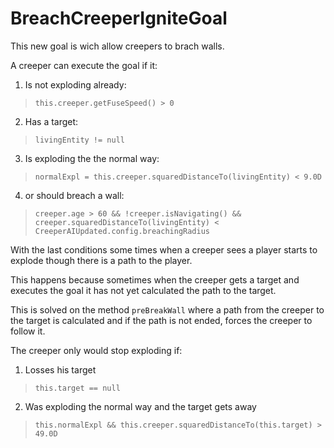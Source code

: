 # BreachCreeperIgniteGoal

This new goal is wich allow creepers to brach walls.

A creeper can execute the goal if it:

1. Is not exploding already:

> `this.creeper.getFuseSpeed() > 0`

2. Has a target:

> `livingEntity != null`

3. Is exploding the the normal way:

> `normalExpl = this.creeper.squaredDistanceTo(livingEntity) < 9.0D`

4. or should breach a wall:

> `creeper.age > 60 && !creeper.isNavigating() && creeper.squaredDistanceTo(livingEntity) < CreeperAIUpdated.config.breachingRadius`

With the last conditions some times when a creeper sees a player starts to explode though there is a path to the player.

This happens because sometimes when the creeper gets a target and executes the goal it has not yet calculated the path to the target.

This is solved on the method `preBreakWall` where a path from the creeper to the target is calculated and if the path is not ended, forces the creeper to follow it.

The creeper only would stop exploding if:

1. Losses his target

> `this.target == null`

2. Was exploding the normal way and the target gets away

> `this.normalExpl && this.creeper.squaredDistanceTo(this.target) > 49.0D`

